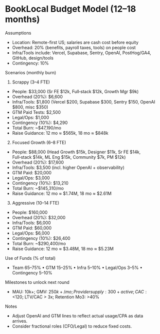 # BookLocal Budget Model (12–18 months)

Assumptions
- Location: Remote-first US; salaries are cash cost before equity
- Overhead: 20% (benefits, payroll taxes, tools) on people cost
- Infra/Tools include: Vercel, Supabase, Sentry, OpenAI, PostHog/GA4, GitHub, design/tools
- Contingency: 10%

Scenarios (monthly burn)

1) Scrappy (3–4 FTE)
- People: $33,000 (Sr FE $12k, Full‑stack $12k, Growth Mgr $9k)
- Overhead (20%): $6,600
- Infra/Tools: $1,800 (Vercel $200, Supabase $300, Sentry $150, OpenAI $800, misc $350)
- GTM Paid Tests: $2,500
- Legal/Ops: $1,000
- Contingency (10%): $4,290
- Total Burn: ~$47,190/mo
- Raise Guidance: 12 mo ≈ $565k, 18 mo ≈ $848k

2) Focused Growth (6–8 FTE)
- People: $88,000 (Head Growth $15k, Designer $11k, Sr FE $14k, Full‑stack $14k, ML Eng $15k, Community $7k, PM $12k)
- Overhead (20%): $17,600
- Infra/Tools: $3,500 (incl. higher OpenAI + observability)
- GTM Paid: $20,000
- Legal/Ops: $3,000
- Contingency (10%): $13,210
- Total Burn: ~$145,310/mo
- Raise Guidance: 12 mo ≈ $1.74M, 18 mo ≈ $2.61M

3) Aggressive (10–14 FTE)
- People: $160,000
- Overhead (20%): $32,000
- Infra/Tools: $6,000
- GTM Paid: $60,000
- Legal/Ops: $6,000
- Contingency (10%): $26,400
- Total Burn: ~$290,400/mo
- Raise Guidance: 12 mo ≈ $3.48M, 18 mo ≈ $5.23M

Use of Funds (% of total)
- Team 65–75% • GTM 15–25% • Infra 5–10% • Legal/Ops 3–5% • Contingency 5–10%

Milestones to unlock next round
- MAU: 10k+; GMV: $250k+/mo; Provider supply: 300+ active; CAC: <$120; LTV/CAC > 3x; Retention Mo3: >40%

Notes
- Adjust OpenAI and GTM lines to reflect actual usage/CPA as data arrives.
- Consider fractional roles (CFO/Legal) to reduce fixed costs.

